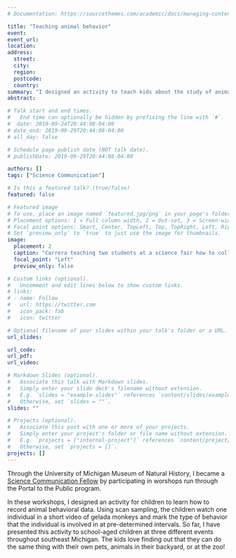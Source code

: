 ```yaml
---
# Documentation: https://sourcethemes.com/academic/docs/managing-content/

title: "Teaching animal behavior"
event:
event_url:
location:
address:
  street:
  city:
  region:
  postcode:
  country:
summary: "I designed an activity to teach kids about the study of animal behavior with ethograms"
abstract:

# Talk start and end times.
#   End time can optionally be hidden by prefixing the line with `#`.
#  date: 2019-09-24T20:44:08-04:00
# date_end: 2019-09-29T20:44:08-04:00
# all_day: false

# Schedule page publish date (NOT talk date).
# publishDate: 2019-09-29T20:44:08-04:00

authors: []
tags: ["Science Communication"]

# Is this a featured talk? (true/false)
featured: false

# Featured image
# To use, place an image named `featured.jpg/png` in your page's folder.
# Placement options: 1 = Full column width, 2 = Out-set, 3 = Screen-width
# Focal point options: Smart, Center, TopLeft, Top, TopRight, Left, Right, BottomLeft, Bottom, BottomRight
# Set `preview_only` to `true` to just use the image for thumbnails.
image:
  placement: 2
  caption: "Carrera teaching two students at a science fair how to collect animal behavioral data with an ethogram, May 2019"
  focal_point: "Left"
  preview_only: false

# Custom links (optional).
#   Uncomment and edit lines below to show custom links.
# links:
# - name: Follow
#   url: https://twitter.com
#   icon_pack: fab
#   icon: twitter

# Optional filename of your slides within your talk's folder or a URL.
url_slides:

url_code:
url_pdf:
url_video:

# Markdown Slides (optional).
#   Associate this talk with Markdown slides.
#   Simply enter your slide deck's filename without extension.
#   E.g. `slides = "example-slides"` references `content/slides/example-slides.md`.
#   Otherwise, set `slides = ""`.
slides: ""

# Projects (optional).
#   Associate this post with one or more of your projects.
#   Simply enter your project's folder or file name without extension.
#   E.g. `projects = ["internal-project"]` references `content/project/deep-learning/index.md`.
#   Otherwise, set `projects = []`.
projects: []
---
```


Through the University of Michigan Museum of Natural History, I became a <a href="https://lsa.umich.edu/ummnh/u-m-community/u-m-faculty/science-communication-fellows.html" target="_blank">Science Communication Fellow</a> by participating in worshops run through the Portal to the Public program.

In these workshops, I designed an activity for children to learn how to record animal behavioral data. Using scan sampling, the children watch one individual in a short video of gelada monkeys and mark the type of behavior that the individual is involved in at pre-determined intervals. So far, I have presented this activity to school-aged children at three different events throughout southeast Michigan. The kids love finding out that they can do the same thing with their own pets, animals in their backyard, or at the zoo!